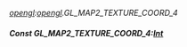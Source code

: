 _[opengl](../../modules/opengl/opengl-module.md):[opengl](../../modules/opengl/opengl-module.md).GL\_MAP2\_TEXTURE\_COORD\_4_
##### Const GL\_MAP2\_TEXTURE\_COORD\_4:[Int](../../modules/wonkey/wonkey-types-int.md)
